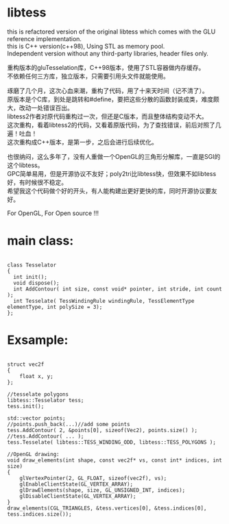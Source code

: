 # libtess

this is refactored version of the original libtess which comes with the GLU reference implementation.  
this is C++ version(c++98), Using STL as memory pool.  
Independent version without any third-party libraries, header files only.

重构版本的gluTesselation库，C++98版本，使用了STL容器做内存缓存。  
不依赖任何三方库，独立版本，只需要引用头文件就能使用。  

琢磨了几个月，这次心血来潮，重构了代码，用了十来天时间（记不清了）。  
原版本是个C库，到处是跳转和#define，要把这些分散的函数封装成类，难度颇大，改动一处错误百出。  
libtess2作者对原代码重构过一次，但还是C版本，而且整体结构变动不大。  
这次重构，看着libtess2的代码，又看着原版代码，为了查找错误，前后对照了几遍！吐血！  
这次重构成C++版本，是第一步，之后会进行后续优化。  

也很纳闷，这么多年了，没有人重做一个OpenGL的三角形分解库，一直是SGI的这个libtess。  
GPC简单易用，但是开源协议不友好；poly2tri比libtess快，但效果不如libtess好，有时候很不稳定。  
希望我这个代码做个好的开头，有人能构建出更好更快的库，同时开源协议要友好。  

For OpenGL, For Open source !!!  

# main class:
<pre><code>
class Tesselator  
{  
  int init();  
  void dispose();  
  int AddContour( int size, const void* pointer, int stride, int count );  
  int Tesselate( TessWindingRule windingRule, TessElementType elementType, int polySize = 3);  
};
</code></pre>
# Exsample:
<pre><code>
struct vec2f  
{  
    float x, y;  
};  
  
//tesselate polygons
libtess::Tesselator tess;  
tess.init();  

std::vector<Vec2> points;  
//points.push_back(...)//add some points  
tess.AddContour( 2, &points[0], sizeof(Vec2), points.size() );  
//tess.AddContour( ... );  
tess.Tesselate( libtess::TESS_WINDING_ODD, libtess::TESS_POLYGONS );  
  
//OpenGL drawing:
void draw_elements(int shape, const vec2f* vs, const int* indices, int size)  
{  
    glVertexPointer(2, GL_FLOAT, sizeof(vec2f), vs);  
    glEnableClientState(GL_VERTEX_ARRAY);  
    glDrawElements(shape, size, GL_UNSIGNED_INT, indices);  
    glDisableClientState(GL_VERTEX_ARRAY);  
}  
draw_elements(CGL_TRIANGLES, &tess.vertices[0], &tess.indices[0], tess.indices.size());
</code></pre>
